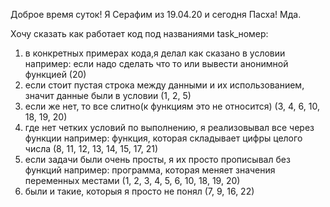 Доброе время суток!
Я Серафим из 19.04.20 и сегодня Пасха! Мда.

Хочу сказать как работает код под названиями task_номер:

  1. в конкретных примерах кода,я делал как сказано в условии
       например: если надо сделать что то или вывести анонимной функцией (20)
  2. если стоит пустая строка между данными и их использованием, значит данные были в условии
       (1, 2, 5)
  3. если же нет, то все слитно(к функциям это не относится)
       (3, 4, 6, 10, 18, 19, 20)
  4. где нет четких условий по выполнению, я реализовывал все через функции
       например: функция, которая складывает цифры целого числа
       (8, 11, 12, 13, 14, 15, 17, 21)
  5. если задачи были очень просты, я их просто прописывал без функций
       например: программа, которая меняет значения переменных местами
       (1, 2, 3, 4, 5, 6, 10, 18, 19, 20)
  6. были и такие, которыя я просто не понял
       (7, 9, 16, 22)
